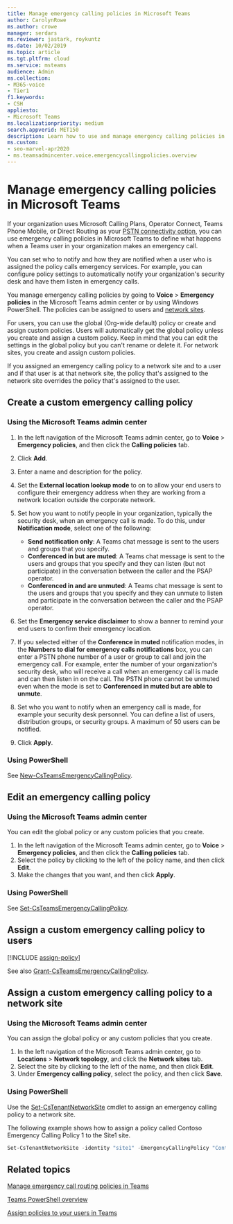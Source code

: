 ```yaml
---
title: Manage emergency calling policies in Microsoft Teams
author: CarolynRowe
ms.author: crowe
manager: serdars
ms.reviewer: jastark, roykuntz
ms.date: 10/02/2019
ms.topic: article
ms.tgt.pltfrm: cloud
ms.service: msteams
audience: Admin
ms.collection: 
- M365-voice
- Tier1
f1.keywords:
- CSH
appliesto: 
- Microsoft Teams
ms.localizationpriority: medium
search.appverid: MET150
description: Learn how to use and manage emergency calling policies in Microsoft Teams to define what happens when a Teams user in your organization makes an emergency call. 
ms.custom: 
- seo-marvel-apr2020
- ms.teamsadmincenter.voice.emergencycallingpolicies.overview
---
```


# Manage emergency calling policies in Microsoft Teams

If your organization uses Microsoft Calling Plans, Operator Connect, Teams Phone Mobile, or Direct Routing as your [PSTN connectivity option](pstn-connectivity.md), you can use emergency calling policies in Microsoft Teams to define what happens when a Teams user in your organization makes an emergency call.

You can set who to notify and how they are notified when a user who is assigned the policy calls emergency services. For example, you can configure policy settings to automatically notify your organization's security desk and have them listen in emergency calls.  

You manage emergency calling policies by going to **Voice** > **Emergency policies** in the Microsoft Teams admin center or by using Windows PowerShell. The policies can be assigned to users and [network sites](cloud-voice-network-settings.md).

For users, you can use the global (Org-wide default) policy or create and assign custom policies. Users will automatically get the global policy unless you create and assign a custom policy. Keep in mind that you can edit the settings in the global policy but you can't rename or delete it. For network sites, you create and assign custom policies.

If you assigned an emergency calling policy to a network site and to a user and if that user is at that network site, the policy that's assigned to the network site overrides the policy that's assigned to the user.

## Create a custom emergency calling policy

### Using the Microsoft Teams admin center

1. In the left navigation of the Microsoft Teams admin center, go to **Voice** > **Emergency policies**, and then click the **Calling policies** tab.

2. Click **Add**.

3. Enter a name and description for the policy.

4. Set the **External location lookup mode** to on to allow your end users to configure their emergency address when they are working from a network location outside the corporate network.

5. Set how you want to notify people in your organization, typically the security desk, when an emergency call is made. To do this, under **Notification mode**, select one of the following:

    - **Send notification only**: A Teams chat message is sent to the users and groups that you specify.
    - **Conferenced in but are muted**: A Teams chat message is sent to the users and groups that you specify and they can listen (but not participate) in the conversation between the caller and the PSAP operator.
    - **Conferenced in and are unmuted**: A Teams chat message is sent to the users and groups that you specify and they can unmute to listen and participate in the conversation between the caller and the PSAP operator.

6.  Set the **Emergency service disclaimer** to show a banner to remind your end users to confirm their emergency location.

7.  If you selected either of the **Conference in muted** notification modes, in the **Numbers to dial for emergency calls notifications** box, you can enter a PSTN phone number of a user or group to call and join the emergency call. For example, enter the number of your organization's security desk, who will receive a call when an emergency call is made and can then listen in on the call. The PSTN phone cannot be unmuted even when the mode is set to **Conferenced in muted but are able to unmute**.

8. Set who you want to notify when an emergency call is made, for example your security desk personnel. You can define a list of users, distribution groups, or security groups. A maximum of 50 users can be notified.

9. Click **Apply**.

### Using PowerShell

See [New-CsTeamsEmergencyCallingPolicy](/powershell/module/skype/new-csteamsemergencycallingpolicy).

## Edit an emergency calling policy

### Using the Microsoft Teams admin center

You can edit the global policy or any custom policies that you create.

1. In the left navigation of the Microsoft Teams admin center, go to **Voice** > **Emergency policies**, and then click the **Calling policies** tab.
2. Select the policy by clicking to the left of the policy name, and then click **Edit**.
3. Make the changes that you want, and then click **Apply**.

### Using PowerShell

See [Set-CsTeamsEmergencyCallingPolicy](/powershell/module/skype/set-csteamsemergencycallingpolicy).

## Assign a custom emergency calling policy to users

[!INCLUDE [assign-policy](includes/assign-policy.md)]

See also [Grant-CsTeamsEmergencyCallingPolicy](/powershell/module/skype/grant-csteamsemergencycallingpolicy).

## Assign a custom emergency calling policy to a network site

### Using the Microsoft Teams admin center

You can assign the global policy or any custom policies that you create.

1. In the left navigation of the Microsoft Teams admin center, go to **Locations** > **Network topology**, and click the **Network sites** tab.
2. Select the site by clicking to the left of the name, and then click **Edit**.
3. Under **Emergency calling policy**, select the policy, and then click **Save**.

### Using PowerShell
Use the [Set-CsTenantNetworkSite](/powershell/module/skype/set-cstenantnetworksite) cmdlet to assign an emergency calling policy to a network site.

The following example shows how to assign a policy called Contoso Emergency Calling Policy 1 to the Site1 site.

```powershell
Set-CsTenantNetworkSite -identity "site1" -EmergencyCallingPolicy "Contoso Emergency Calling Policy 1"
```

## Related topics

[Manage emergency call routing policies in Teams](manage-emergency-call-routing-policies.md)

[Teams PowerShell overview](teams-powershell-overview.md)

[Assign policies to your users in Teams](policy-assignment-overview.md)
